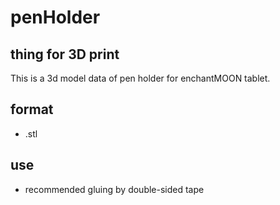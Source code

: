# penHolder
## thing for 3D print
This is a 3d model data of pen holder for enchantMOON tablet.
## format
- .stl
## use
- recommended gluing by double-sided tape

